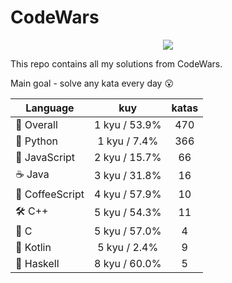 # CodeWars

<p align="center">
  <img src="https://www.codewars.com/users/yurii_karabas/badges/large">
</p>

This repo contains all my solutions from CodeWars.

Main goal - solve any kata every day :open_mouth:

| Language                          | kuy               | katas                 |
|---                                |:---:              |:---:                  |
|:dizzy: Overall                    | 1 kyu / 53.9%     | 470       |
|:snake: Python                     | 1 kyu / 7.4%      | 366        |
|:see_no_evil: JavaScript           | 2 kyu / 15.7%  | 66    |
|:coffee: Java                      | 3 kyu / 31.8%        | 16          |
|🙉 CoffeeScript | 4 kyu / 57.9%| 10  |
|:hammer_and_wrench: C++            | 5 kyu / 54.3%         | 11           |
|:wrench: C                         | 5 kyu / 57.0%           | 4             |
|:seedling: Kotlin                  | 5 kyu / 2.4%      | 9        |
|:link: Haskell                     | 8 kyu / 60.0%     | 5       |
